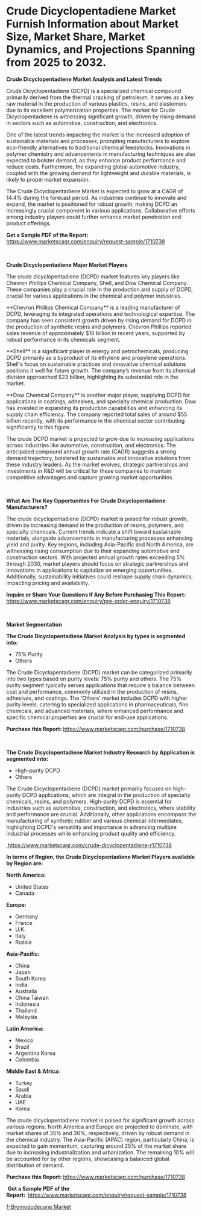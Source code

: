 <p><h1>Crude Dicyclopentadiene Market Furnish Information about Market Size, Market Share, Market Dynamics, and Projections Spanning from 2025 to 2032.</h1></p><p><strong>Crude Dicyclopentadiene Market Analysis and Latest Trends</strong></p>
<p><p>Crude Dicyclopentadiene (DCPD) is a specialized chemical compound primarily derived from the thermal cracking of petroleum. It serves as a key raw material in the production of various plastics, resins, and elastomers due to its excellent polymerization properties. The market for Crude Dicyclopentadiene is witnessing significant growth, driven by rising demand in sectors such as automotive, construction, and electronics.</p><p>One of the latest trends impacting the market is the increased adoption of sustainable materials and processes, prompting manufacturers to explore eco-friendly alternatives to traditional chemical feedstocks. Innovations in polymer chemistry and advancements in manufacturing techniques are also expected to bolster demand, as they enhance product performance and reduce costs. Furthermore, the expanding global automotive industry, coupled with the growing demand for lightweight and durable materials, is likely to propel market expansion.</p><p>The Crude Dicyclopentadiene Market is expected to grow at a CAGR of 14.4% during the forecast period. As industries continue to innovate and expand, the market is positioned for robust growth, making DCPD an increasingly crucial component in various applications. Collaborative efforts among industry players could further enhance market penetration and product offerings.</p></p>
<p><strong>Get a Sample PDF of the Report:&nbsp;</strong> <a href="https://www.marketscagr.com/enquiry/request-sample/1710738?utm_campaign=3432&utm_medium=2&utm_source=Github&utm_content=ia&utm_term=27032025&utm_id=crude-dicyclopentadiene">https://www.marketscagr.com/enquiry/request-sample/1710738</a></p>
<p>&nbsp;</p>
<p><strong>Crude Dicyclopentadiene Major Market Players</strong></p>
<p><p>The crude dicyclopentadiene (DCPD) market features key players like Chevron Phillips Chemical Company, Shell, and Dow Chemical Company. These companies play a crucial role in the production and supply of DCPD, crucial for various applications in the chemical and polymer industries.</p><p>**Chevron Phillips Chemical Company** is a leading manufacturer of DCPD, leveraging its integrated operations and technological expertise. The company has seen consistent growth driven by rising demand for DCPD in the production of synthetic resins and polymers. Chevron Phillips reported sales revenue of approximately $10 billion in recent years, supported by robust performance in its chemicals segment.</p><p>**Shell** is a significant player in energy and petrochemicals, producing DCPD primarily as a byproduct of its ethylene and propylene operations. Shell's focus on sustainable practices and innovative chemical solutions positions it well for future growth. The company’s revenue from its chemical division approached $23 billion, highlighting its substantial role in the market.</p><p>**Dow Chemical Company** is another major player, supplying DCPD for applications in coatings, adhesives, and specialty chemical production. Dow has invested in expanding its production capabilities and enhancing its supply chain efficiency. The company reported total sales of around $55 billion recently, with its performance in the chemical sector contributing significantly to this figure.</p><p>The crude DCPD market is projected to grow due to increasing applications across industries like automotive, construction, and electronics. The anticipated compound annual growth rate (CAGR) suggests a strong demand trajectory, bolstered by sustainable and innovative solutions from these industry leaders. As the market evolves, strategic partnerships and investments in R&D will be critical for these companies to maintain competitive advantages and capture growing market opportunities.</p></p>
<p>&nbsp;</p>
<p><strong>What Are The Key Opportunities For Crude Dicyclopentadiene Manufacturers?</strong></p>
<p><p>The crude dicyclopentadiene (DCPD) market is poised for robust growth, driven by increasing demand in the production of resins, polymers, and specialty chemicals. Current trends indicate a shift toward sustainable materials, alongside advancements in manufacturing processes enhancing yield and purity. Key regions, including Asia-Pacific and North America, are witnessing rising consumption due to their expanding automotive and construction sectors. With projected annual growth rates exceeding 5% through 2030, market players should focus on strategic partnerships and innovations in applications to capitalize on emerging opportunities. Additionally, sustainability initiatives could reshape supply chain dynamics, impacting pricing and availability.</p></p>
<p><strong>Inquire or Share Your Questions If Any Before Purchasing This Report:</strong> <a href="https://www.marketscagr.com/enquiry/pre-order-enquiry/1710738?utm_campaign=3432&utm_medium=2&utm_source=Github&utm_content=ia&utm_term=27032025&utm_id=crude-dicyclopentadiene">https://www.marketscagr.com/enquiry/pre-order-enquiry/1710738</a></p>
<p>&nbsp;</p>
<p><strong>Market Segmentation</strong></p>
<p><strong>The Crude Dicyclopentadiene Market Analysis by types is segmented into:</strong></p>
<p><ul><li>75% Purity</li><li>Others</li></ul></p>
<p><p>The Crude Dicyclopentadiene (DCPD) market can be categorized primarily into two types based on purity levels: 75% purity and others. The 75% purity segment typically serves applications that require a balance between cost and performance, commonly utilized in the production of resins, adhesives, and coatings. The 'Others' market includes DCPD with higher purity levels, catering to specialized applications in pharmaceuticals, fine chemicals, and advanced materials, where enhanced performance and specific chemical properties are crucial for end-use applications.</p></p>
<p><strong>Purchase this Report:&nbsp;</strong><a href="https://www.marketscagr.com/purchase/1710738?utm_campaign=3432&utm_medium=2&utm_source=Github&utm_content=ia&utm_term=27032025&utm_id=crude-dicyclopentadiene">https://www.marketscagr.com/purchase/1710738</a></p>
<p>&nbsp;</p>
<p><strong>The Crude Dicyclopentadiene Market Industry Research by Application is segmented into:</strong></p>
<p><ul><li>High-purity DCPD</li><li>Others</li></ul></p>
<p><p>The Crude Dicyclopentadiene (DCPD) market primarily focuses on high-purity DCPD applications, which are integral in the production of specialty chemicals, resins, and polymers. High-purity DCPD is essential for industries such as automotive, construction, and electronics, where stability and performance are crucial. Additionally, other applications encompass the manufacturing of synthetic rubber and various chemical intermediates, highlighting DCPD's versatility and importance in advancing multiple industrial processes while enhancing product quality and efficiency.</p></p>
<p><a href="https://www.marketscagr.com/crude-dicyclopentadiene-r1710738?utm_campaign=3432&utm_medium=2&utm_source=Github&utm_content=ia&utm_term=27032025&utm_id=crude-dicyclopentadiene">&nbsp;https://www.marketscagr.com/crude-dicyclopentadiene-r1710738</a></p>
<p><strong>In terms of Region, the Crude Dicyclopentadiene Market Players available by Region are:</strong></p>
<p>
    <p> <strong> North America: </strong>
        <ul>
            <li>United States</li>
            <li>Canada</li>
        </ul>
        </p> 
    <p> <strong> Europe: </strong>
        <ul>
            <li>Germany</li>
            <li>France</li>
            <li>U.K.</li>
            <li>Italy</li>
            <li>Russia</li>
        </ul>
        </p> 
    <p> <strong> Asia-Pacific: </strong>
        <ul>
            <li>China</li>
            <li>Japan</li>
            <li>South Korea</li>
            <li>India</li>
            <li>Australia</li>
            <li>China Taiwan</li>
            <li>Indonesia</li>
            <li>Thailand</li>
            <li>Malaysia</li>
        </ul>
        </p> 
    <p> <strong> Latin America: </strong>
        <ul>
            <li>Mexico</li>
            <li>Brazil</li>
            <li>Argentina Korea</li>
            <li>Colombia</li>
        </ul>
        </p> 
    <p> <strong> Middle East & Africa: </strong>
        <ul>
            <li>Turkey</li>
            <li>Saudi</li>
            <li>Arabia</li>
            <li>UAE</li>
            <li>Korea</li>
        </ul>
    </p>
    </p>
<p><p>The crude dicyclopentadiene market is poised for significant growth across various regions. North America and Europe are projected to dominate, with market shares of 35% and 30%, respectively, driven by robust demand in the chemical industry. The Asia-Pacific (APAC) region, particularly China, is expected to gain momentum, capturing around 25% of the market share due to increasing industrialization and urbanization. The remaining 10% will be accounted for by other regions, showcasing a balanced global distribution of demand.</p></p>
<p><strong>Purchase this Report: </strong><a href="https://www.marketscagr.com/purchase/1710738?utm_campaign=3432&utm_medium=2&utm_source=Github&utm_content=ia&utm_term=27032025&utm_id=crude-dicyclopentadiene">https://www.marketscagr.com/purchase/1710738</a></p>
<p>&nbsp;<strong>Get a Sample PDF of the Report:&nbsp;&nbsp;</strong><a href="https://www.marketscagr.com/enquiry/request-sample/1710738?utm_campaign=3432&utm_medium=2&utm_source=Github&utm_content=ia&utm_term=27032025&utm_id=crude-dicyclopentadiene">https://www.marketscagr.com/enquiry/request-sample/1710738</a></p>
<p><strong></strong></p>
<p><p><a href="https://github.com/buenayankobl/Market-Research-Report-List-1/blob/main/1-bromododecane-market.md?utm_campaign=3432&utm_medium=2&utm_source=Github&utm_content=ia&utm_term=27032025&utm_id=crude-dicyclopentadiene">1-Bromododecane Market</a></p></p>